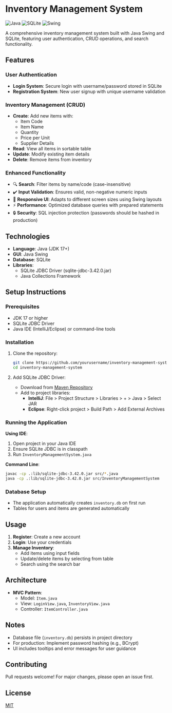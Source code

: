 # Inventory Management System

![Java](https://img.shields.io/badge/Java-17-blue)
![SQLite](https://img.shields.io/badge/SQLite-3.42-green)
![Swing](https://img.shields.io/badge/GUI-Swing-orange)

A comprehensive inventory management system built with Java Swing and SQLite, featuring user authentication, CRUD operations, and search functionality.

## Features

### User Authentication
- **Login System**: Secure login with username/password stored in SQLite
- **Registration System**: New user signup with unique username validation

### Inventory Management (CRUD)
- **Create**: Add new items with:
   - Item Code
   - Item Name
   - Quantity
   - Price per Unit
   - Supplier Details
- **Read**: View all items in sortable table
- **Update**: Modify existing item details
- **Delete**: Remove items from inventory

### Enhanced Functionality
- 🔍 **Search**: Filter items by name/code (case-insensitive)
- ✔️ **Input Validation**: Ensures valid, non-negative numeric inputs
- 📱 **Responsive UI**: Adapts to different screen sizes using Swing layouts
- ⚡ **Performance**: Optimized database queries with prepared statements
- 🔒 **Security**: SQL injection protection (passwords should be hashed in production)

## Technologies

- **Language**: Java (JDK 17+)
- **GUI**: Java Swing
- **Database**: SQLite
- **Libraries**:
   - SQLite JDBC Driver (sqlite-jdbc-3.42.0.jar)
   - Java Collections Framework

## Setup Instructions

### Prerequisites
- JDK 17 or higher
- SQLite JDBC Driver
- Java IDE (IntelliJ/Eclipse) or command-line tools

### Installation
1. Clone the repository:
   ```bash
   git clone https://github.com/yourusername/inventory-management-system.git
   cd inventory-management-system
   ```

2. Add SQLite JDBC Driver:
   - Download from [Maven Repository](https://mvnrepository.com/artifact/org.xerial/sqlite-jdbc)
   - Add to project libraries:
      - **IntelliJ**: File > Project Structure > Libraries > + > Java > Select JAR
      - **Eclipse**: Right-click project > Build Path > Add External Archives

### Running the Application
**Using IDE**:
1. Open project in your Java IDE
2. Ensure SQLite JDBC is in classpath
3. Run `InventoryManagementSystem.java`

**Command Line**:
```bash
javac -cp .:lib/sqlite-jdbc-3.42.0.jar src/*.java
java -cp .:lib/sqlite-jdbc-3.42.0.jar src/InventoryManagementSystem
```

### Database Setup
- The application automatically creates `inventory.db` on first run
- Tables for users and items are generated automatically

## Usage
1. **Register**: Create a new account
2. **Login**: Use your credentials
3. **Manage Inventory**:
   - Add items using input fields
   - Update/delete items by selecting from table
   - Search using the search bar

## Architecture
- **MVC Pattern**:
   - Model: `Item.java`
   - View: `LoginView.java`, `InventoryView.java`
   - Controller: `ItemController.java`

## Notes
- Database file (`inventory.db`) persists in project directory
- For production: Implement password hashing (e.g., BCrypt)
- UI includes tooltips and error messages for user guidance

## Contributing
Pull requests welcome! For major changes, please open an issue first.

## License
[MIT](https://choosealicense.com/licenses/mit/)